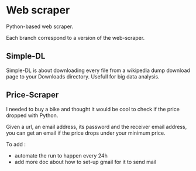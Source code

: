 # Web scraper
Python-based web scraper.

Each branch correspond to a version of the web-scraper.

## Simple-DL

Simple-DL is about downloading every file from a wikipedia dump download page to your Downloads directory. Usefull for big data analysis. 

## Price-Scraper

I needed to buy a bike and thought it would be cool to check if the price dropped with Python. 

Given a url, an email address, its password and the receiver email address, you can get an email if the price drops under your minimum price. 

To add : 
* automate the run to happen every 24h
* add more doc about how to set-up gmail for it to send mail
